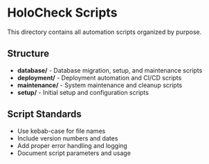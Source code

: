 # HoloCheck Scripts

This directory contains all automation scripts organized by purpose.

## Structure

- **database/** - Database migration, setup, and maintenance scripts
- **deployment/** - Deployment automation and CI/CD scripts
- **maintenance/** - System maintenance and cleanup scripts
- **setup/** - Initial setup and configuration scripts

## Script Standards

- Use kebab-case for file names
- Include version numbers and dates
- Add proper error handling and logging
- Document script parameters and usage